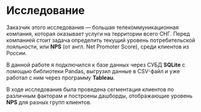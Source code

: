# Исследование
Заказчик этого исследования — большая телекоммуникационная компания, которая оказывает услуги на территории всего СНГ. Перед компанией стоит задача определить текущий уровень потребительской лояльности, или **NPS** (от англ. Net Promoter Score), среди клиентов из России. 

В данной работе я подключился к базе данных через СУБД **SQLite** с помощью библиотеки Pandas, выгрузил данные в CSV-файл и уже работал с ним через программу **Tableau**.

В ходе исследования была проведена сегментация клиентов по различным факторам и построены дашборды, отображающие уровень **NPS** для разных групп клиентов.
